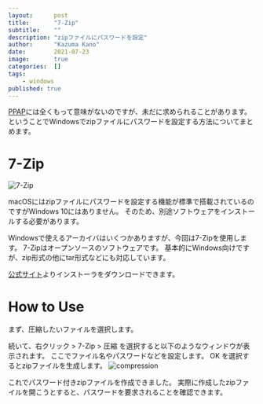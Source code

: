 ```yaml
---
layout:      post
title:       "7-Zip"
subtitle:    ""
description: "zipファイルにパスワードを設定"
author:      "Kazuma Kano"
date:        2021-07-23
image:       true
categories:  []
tags:
    - windows
published: true
---
```


[PPAP](https://ja.wikipedia.org/wiki/PPAP_(セキュリティ))には全くもって意味がないのですが、未だに求められることがあります。
ということでWindowsでzipファイルにパスワードを設定する方法についてまとめます。

# 7-Zip
![7-Zip](https://sevenzip.osdn.jp/7ziplogo.png)

macOSにはzipファイルにパスワードを設定する機能が標準で搭載されているのですがWindows 10にはありません。
そのため、別途ソフトウェアをインストールする必要があります。

Windowsで使えるアーカイバはいくつかありますが、今回は7-Zipを使用します。
7-Zipはオープンソースのソフトウェアです。
基本的にWindows向けですが、zip形式の他にtar形式などにも対応しています。

[公式サイト](https://sevenzip.osdn.jp/)よりインストーラをダウンロードできます。

# How to Use
まず、圧縮したいファイルを選択します。

続いて、右クリック > 7-Zip > 圧縮 を選択すると以下のようなウィンドウが表示されます。
ここでファイル名やパスワードなどを設定します。
OK を選択するとzipファイルを生成します。
![compression](../../img/post-20210723-01.png)

これでパスワード付きzipファイルを作成できました。
実際に作成したzipファイルを開こうとすると、パスワードを要求されることを確認できます。

